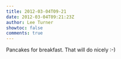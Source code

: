 ```yaml
---
title: 2012-03-04T09-21
date: 2012-03-04T09:21:23Z
author: Lee Turner
showtoc: false
comments: true
---
```


Pancakes for breakfast. That will do nicely :-)

